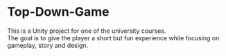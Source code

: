 # Top-Down-Game
 
This is a Unity project for one of the university courses.  
The goal is to give the player a short but fun experience while focusing on gameplay, story and design.
